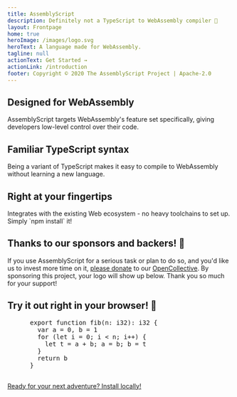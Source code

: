 ```yaml
---
title: AssemblyScript
description: Definitely not a TypeScript to WebAssembly compiler 🚀
layout: Frontpage
home: true
heroImage: /images/logo.svg
heroText: A language made for WebAssembly.
tagline: null
actionText: Get Started →
actionLink: /introduction
footer: Copyright © 2020 The AssemblyScript Project | Apache-2.0
---
```


<div class="features">
  <div class="feature">
    <h2>Designed for WebAssembly</h2>
    <p>AssemblyScript targets WebAssembly's feature set specifically, giving developers low-level control over their code.</p>
  </div>
  <div class="feature">
    <h2>Familiar TypeScript syntax</h2>
    <p>Being a variant of TypeScript makes it easy to compile to WebAssembly without learning a new language.</p>
  </div>
  <div class="feature">
    <h2>Right at your fingertips</h2>
    <p>Integrates with the existing Web ecosystem - no heavy toolchains to set up. Simply `npm install` it!</p>
  </div>
</div>

<div class="sponsors">
  <h2>Thanks to our sponsors and backers! 💖</h2>
  <p>If you use AssemblyScript for a serious task or plan to do so, and you'd like us to invest more time on it, <a href="https://opencollective.com/assemblyscript/donate" target="_blank" rel="noopener">please donate</a> to our <a href="https://opencollective.com/assemblyscript" target="_blank" rel="noopener">OpenCollective</a>. By sponsoring this project, your logo will show up below. Thank you so much for your support!</p>
  <Sponsors />
</div>

<div class="playground">
  <h2>Try it out right in your browser! 🚀</h2>
  <Editor runtime="half">
    <pre lang="ts">
      export function fib(n: i32): i32 {
        var a = 0, b = 1
        for (let i = 0; i < n; i++) {
          let t = a + b; a = b; b = t
        }
        return b
      }
    </pre>
  </Editor>
  <div class="hero">
    <p class="action">
      <a href="./quick-start.html" class="nav-link action-button">Ready for your next adventure? Install locally!</a>
    </p>
  </div>
</div>

